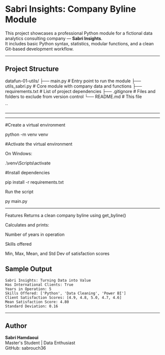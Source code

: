 # Sabri Insights: Company Byline Module

This project showcases a professional Python module for a fictional data analytics consulting company — **Sabri Insights**.  
It includes basic Python syntax, statistics, modular functions, and a clean Git-based development workflow.

---

##  Project Structure

datafun-01-utils/
├── main.py # Entry point to run the module
├── utils_sabri.py # Core module with company data and functions
├── requirements.txt # List of project dependencies
├── .gitignore # Files and folders to exclude from version control
└── README.md # This file


``

---

---

#Create a virtual environment

python -m venv venv


#Activate the virtual environment

On Windows:

.\venv\Scripts\activate

#Install dependencies


pip install -r requirements.txt

Run the script

py main.py

---
Features
Returns a clean company byline using get_byline()

Calculates and prints:

Number of years in operation

Skills offered

Min, Max, Mean, and Std Dev of satisfaction scores

##  Sample Output

```
Sabri Insights: Turning Data into Value
Has International Clients: True
Years in Operation: 5
Skills Offered: ['Python', 'Data Cleaning', 'Power BI']
Client Satisfaction Scores: [4.9, 4.8, 5.0, 4.7, 4.6]
Mean Satisfaction Score: 4.80
Standard Deviation: 0.16
```

---

##  Author

**Sabri Hamdaoui**  
Master's Student | Data Enthusiast  
GitHub: sabrouch36

